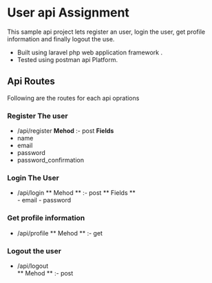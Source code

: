 # User api Assignment

This sample api project lets register an user, login the user, get profile information and finally logout the use.
- Built using laravel php web application framework .
- Tested using postman api Platform.



## Api Routes
Following  are the routes for each api oprations

### Register The user

- <domain-name>/api/register 
**Mehod** :- post
**Fields**
- name
- email
- password
- password_confirmation
    
### Login The User

- <domain-name>/api/login
    ** Mehod ** :- post
     ** Fields **       
        - email
        - password
    
    
### Get profile information

- <domain-name>/api/profile
    ** Mehod ** :- get
    
### Logout the user
- <domain-name>/api/logout   
    ** Mehod ** :- post
    
 
    
    


